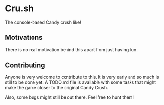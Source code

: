 # Cru.sh

The console-based Candy crush like!

## Motivations

There is no real motivation behind this apart from just having fun.

## Contributing

Anyone is very welcome to contribute to this. It is very early and so much is still to be done yet. A TODO.md file
is available with some tasks that might make the game closer to the original Candy Crush.

Also, some bugs might still be out there. Feel free to hunt them!
